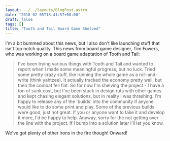 ```yaml
---
layout: ../../layouts/BlogPost.astro
date: "2018-02-05T18:41:57+00:00"
draft: false
tags: []
title: "Tooth and Tail Board Game Shelved"
---
```


I'm a bit bummed about this news, but I also don't like launching stuff that isn't top notch quality. This news from board game designer, Tim Fowers, who was working on a board game adaptation of Tooth and Tail:

> I've been trying various things with Tooth and Tail and wanted to report when I made some meaningful progress, but no luck. Tried some pretty crazy stuff, like running the whole game as a roll-and-write (think yahtzee). It actually tracked the economy pretty well, but then the combat fell flat.
> So for now I'm shelving the project - I have a ton of sunk cost, but I've been stuck in design ruts with other games and kept chasing elegant solutions, but in reality I was thrashing. I'm happy to release any of the 'builds' into the community if anyone would like to do some print and play. Some of the previous builds were good, just not great. If you or anyone want to take it and develop it more, I'd be happy to help.
> Anyway, sorry for the not getting over the line with the project. If I bump into a solution later I'll let you know.

We've got plenty of other irons in the fire though! Onward!
